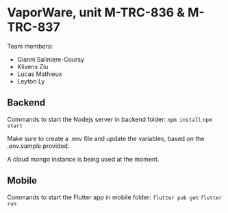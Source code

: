 # VaporWare, unit M-TRC-836 & M-TRC-837

Team members:

- Gianni Saliniere-Coursy
- Klivens Ziu
- Lucas Mathieux
- Leyton Ly

## Backend

Commands to start the Nodejs server in backend folder:
```npm install```
```npm start```

Make sure to create a .env file and update the variables, based on the .env.sample provided.

A cloud mongo instance is being used at the moment.


## Mobile

Commands to start the Flutter app in mobile folder:
```flutter pub get```
```flutter run```